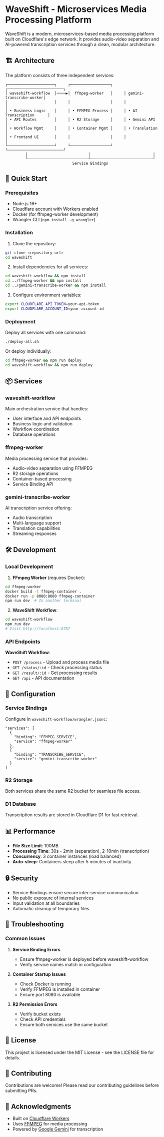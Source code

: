 # WaveShift - Microservices Media Processing Platform

WaveShift is a modern, microservices-based media processing platform built on Cloudflare's edge network. It provides audio-video separation and AI-powered transcription services through a clean, modular architecture.

## 🏗️ Architecture

The platform consists of three independent services:

```
┌─────────────────────┐     ┌──────────────────┐     ┌─────────────────────────┐
│ waveshift-workflow  │────▶│  ffmpeg-worker   │     │ gemini-transcribe-worker│
│                     │     │                  │     │                         │
│ • Business Logic    │     │ • FFMPEG Process │     │ • AI Transcription      │
│ • API Routes        │     │ • R2 Storage     │     │ • Gemini API            │
│ • Workflow Mgmt     │     │ • Container Mgmt │     │ • Translation           │
│ • Frontend UI       │     │                  │     │                         │
└─────────────────────┘     └──────────────────┘     └─────────────────────────┘
         │                           │                            │
         └───────────────────────────┴────────────────────────────┘
                              Service Bindings
```

## 🚀 Quick Start

### Prerequisites
- Node.js 16+
- Cloudflare account with Workers enabled
- Docker (for ffmpeg-worker development)
- Wrangler CLI (`npm install -g wrangler`)

### Installation

1. Clone the repository:
```bash
git clone <repository-url>
cd waveshift
```

2. Install dependencies for all services:
```bash
cd waveshift-workflow && npm install
cd ../ffmpeg-worker && npm install
cd ../gemini-transcribe-worker && npm install
```

3. Configure environment variables:
```bash
export CLOUDFLARE_API_TOKEN=your-api-token
export CLOUDFLARE_ACCOUNT_ID=your-account-id
```

### Deployment

Deploy all services with one command:
```bash
./deploy-all.sh
```

Or deploy individually:
```bash
cd ffmpeg-worker && npm run deploy
cd waveshift-workflow && npm run deploy
```

## 📦 Services

### waveshift-workflow
Main orchestration service that handles:
- User interface and API endpoints
- Business logic and validation
- Workflow coordination
- Database operations

### ffmpeg-worker
Media processing service that provides:
- Audio-video separation using FFMPEG
- R2 storage operations
- Container-based processing
- Service Binding API

### gemini-transcribe-worker
AI transcription service offering:
- Audio transcription
- Multi-language support
- Translation capabilities
- Streaming responses

## 🛠️ Development

### Local Development

1. **FFmpeg Worker** (requires Docker):
```bash
cd ffmpeg-worker
docker build -t ffmpeg-container .
docker run -p 8080:8080 ffmpeg-container
npm run dev  # In another terminal
```

2. **WaveShift Workflow**:
```bash
cd waveshift-workflow
npm run dev
# Visit http://localhost:8787
```

### API Endpoints

**WaveShift Workflow**:
- `POST /process` - Upload and process media file
- `GET /status/:id` - Check processing status
- `GET /result/:id` - Get processing results
- `GET /api` - API documentation

## 🔧 Configuration

### Service Bindings
Configure in `waveshift-workflow/wrangler.jsonc`:
```jsonc
"services": [
  {
    "binding": "FFMPEG_SERVICE",
    "service": "ffmpeg-worker"
  },
  {
    "binding": "TRANSCRIBE_SERVICE",
    "service": "gemini-transcribe-worker"
  }
]
```

### R2 Storage
Both services share the same R2 bucket for seamless file access.

### D1 Database
Transcription results are stored in Cloudflare D1 for fast retrieval.

## 📊 Performance

- **File Size Limit**: 100MB
- **Processing Time**: 30s - 2min (separation), 2-10min (transcription)
- **Concurrency**: 3 container instances (load balanced)
- **Auto-sleep**: Containers sleep after 5 minutes of inactivity

## 🔒 Security

- Service Bindings ensure secure inter-service communication
- No public exposure of internal services
- Input validation at all boundaries
- Automatic cleanup of temporary files

## 🐛 Troubleshooting

### Common Issues

1. **Service Binding Errors**
   - Ensure ffmpeg-worker is deployed before waveshift-workflow
   - Verify service names match in configuration

2. **Container Startup Issues**
   - Check Docker is running
   - Verify FFMPEG is installed in container
   - Ensure port 8080 is available

3. **R2 Permission Errors**
   - Verify bucket exists
   - Check API credentials
   - Ensure both services use the same bucket

## 📄 License

This project is licensed under the MIT License - see the LICENSE file for details.

## 🤝 Contributing

Contributions are welcome! Please read our contributing guidelines before submitting PRs.

## 🙏 Acknowledgments

- Built on [Cloudflare Workers](https://workers.cloudflare.com/)
- Uses [FFMPEG](https://ffmpeg.org/) for media processing
- Powered by [Google Gemini](https://ai.google.dev/) for transcription